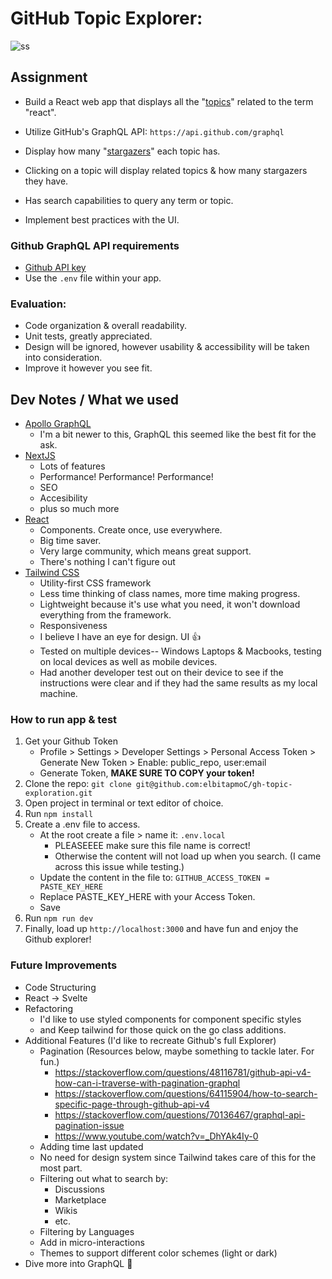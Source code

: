 # GitHub Topic Explorer:
![ss](https://user-images.githubusercontent.com/11306948/184529340-c6be93c6-ce06-49d0-b50b-9f2a109d24c8.png)

## Assignment

- Build a React web app that displays all the "[topics](https://docs.github.com/en/free-pro-team@latest/graphql/reference/objects#topic)" related to the term "react".
- Utilize GitHub's GraphQL API: `https://api.github.com/graphql`

- Display how many "[stargazers](https://docs.github.com/en/free-pro-team@latest/graphql/reference/objects#stargazerconnection)" each topic has.
- Clicking on a topic will display related topics & how many stargazers they have.

- Has search capabilities to query any term or topic.

- Implement best practices with the UI.

### Github GraphQL API requirements

- [Github API key](https://docs.github.com/en/free-pro-team@latest/graphql/guides/forming-calls-with-graphql#authenticating-with-graphql)
- Use the `.env` file within your app.

### Evaluation:

- Code organization & overall readability.
- Unit tests, greatly appreciated.
- Design will be ignored, however usability & accessibility will be taken into consideration.
- Improve it however you see fit.

## Dev Notes / What we used

- [Apollo GraphQL](https://www.apollographql.com/)
  - I'm a bit newer to this, GraphQL this seemed like the best fit for the ask.
- [NextJS](https://nextjs.org/)
  - Lots of features
  - Performance! Performance! Performance!
  - SEO
  - Accesibility
  - plus so much more
- [React](https://reactjs.org/)
  - Components. Create once, use everywhere.
  - Big time saver.
  - Very large community, which means great support.
  - There's nothing I can't figure out
- [Tailwind CSS](https://tailwindcss.com/docs/installation)
  - Utility-first CSS framework
  - Less time thinking of class names, more time making progress.
  - Lightweight because it's use what you need, it won't download everything from the framework.
  - Responsiveness
  - I believe I have an eye for design. UI 👍
  - Tested on multiple devices-- Windows Laptops & Macbooks, testing on local devices as well as mobile devices.
  - Had another developer test out on their device to see if the instructions were clear and if they had the same results as my local machine.

### How to run app & test

1. Get your Github Token
   - Profile > Settings > Developer Settings > Personal Access Token > Generate New Token > Enable: public_repo, user:email
   - Generate Token, **MAKE SURE TO COPY your token!**
1. Clone the repo: `git clone git@github.com:elbitapmoC/gh-topic-exploration.git`
1. Open project in terminal or text editor of choice.
1. Run `npm install`
1. Create a .env file to access.
   - At the root create a file > name it: `.env.local`
      - PLEASEEEE make sure this file name is correct!
      - Otherwise the content will not load up when you search. (I came across this issue while testing.)
   - Update the content in the file to: `GITHUB_ACCESS_TOKEN = PASTE_KEY_HERE`
   - Replace PASTE_KEY_HERE with your Access Token.
   - Save
1. Run `npm run dev`
1. Finally, load up `http://localhost:3000` and have fun and enjoy the Github explorer!

### Future Improvements

- Code Structuring
- React -> Svelte
- Refactoring
  - I'd like to use styled components for component specific styles
  - and Keep tailwind for those quick on the go class additions.
- Additional Features (I'd like to recreate Github's full Explorer)
  - Pagination (Resources below, maybe something to tackle later. For fun.)
    - https://stackoverflow.com/questions/48116781/github-api-v4-how-can-i-traverse-with-pagination-graphql
    - https://stackoverflow.com/questions/64115904/how-to-search-specific-page-through-github-api-v4
    - https://stackoverflow.com/questions/70136467/graphql-api-pagination-issue
    - https://www.youtube.com/watch?v=_DhYAk4Iy-0
  - Adding time last updated
  - No need for design system since Tailwind takes care of this for the most part.
  - Filtering out what to search by:
    - Discussions
    - Marketplace
    - Wikis
    - etc.
  - Filtering by Languages
  - Add in micro-interactions
  - Themes to support different color schemes (light or dark)
- Dive more into GraphQL 🤿
